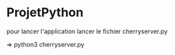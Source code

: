 # ProjetPython

pour lancer l'application lancer le fichier cherryserver.py 

=> python3 cherryserver.py
